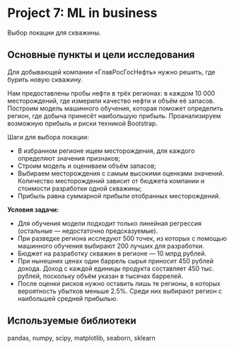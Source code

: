 # Project 7: ML in business
Выбор локации для скважины.
## Основные пункты и цели исследования 
Для добывающей компании «ГлавРосГосНефть» нужно решить, где бурить новую скважину.

Нам предоставлены пробы нефти в трёх регионах: в каждом 10 000 месторождений, где измерили качество нефти и объём её запасов. 
Построим модель машинного обучения, которая поможет определить регион, где добыча принесёт наибольшую прибыль. 
Проанализируем возможную прибыль и риски техникой Bootstrap.

Шаги для выбора локации:
- В избранном регионе ищем месторождения, для каждого определяют значения признаков;
- Строим модель и оцениваем объём запасов;
- Выбираем месторождения с самым высокими оценками значений. Количество месторождений зависит от бюджета компании и стоимости разработки одной скважины;
- Прибыль равна суммарной прибыли отобранных месторождений.

**Условия задачи:**
- Для обучения модели подходит только линейная регрессия (остальные — недостаточно предсказуемые).
- При разведке региона исследуют 500 точек, из которых с помощью машинного обучения выбирают 200 лучших для разработки.
- Бюджет на разработку скважин в регионе — 10 млрд рублей.
- При нынешних ценах один баррель сырья приносит 450 рублей дохода. Доход с каждой единицы продукта составляет 450 тыс. рублей, поскольку объём указан в тысячах баррелей.
- После оценки рисков нужно оставить лишь те регионы, в которых вероятность убытков меньше 2.5%. Среди них выбирают регион с наибольшей средней прибылью.

## Используемые библиотеки
pandas, numpy, scipy, matplotlib, seaborn, sklearn
